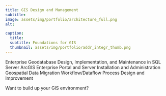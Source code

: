 ```yaml
---
title: GIS Design and Management
subtitle: 
image: assets/img/portfolio/architecture_full.png
alt: 

caption:
  title: 
  subtitle: Foundations for GIS
  thumbnail: assets/img/portfolio/addr_integr_thumb.png
---
```

Enterprise Geodatabase Design, Implementation, and Maintenance in SQL Server
ArcGIS Enterprise Portal and Server Installation and Administration
Geospatial Data Migration
Workflow/Dataflow Process Design and Improvement

Want to build up your GIS environment?

